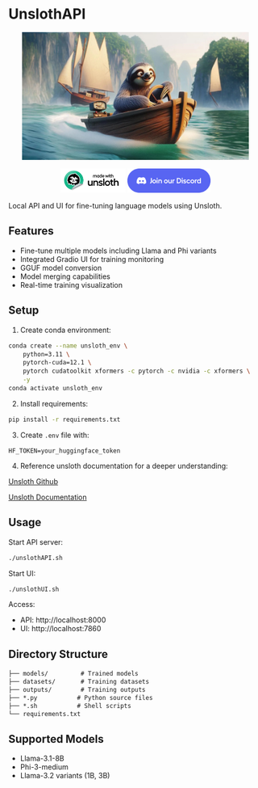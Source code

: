 # UnslothAPI

<p align="center">
  <img src="unslothAPI.png" alt="UNSLOTH API BOAT" width="450"/>
</p>
<p align="center">
  <a href="https://docs.unsloth.ai/"><img src="made with unsloth.png" height="48"></a>
  <a href="https://discord.gg/mNeQZzBHuW"><img src="Discord button.png" height="48"></a>
</p>

Local API and UI for fine-tuning language models using Unsloth.

## Features

- Fine-tune multiple models including Llama and Phi variants
- Integrated Gradio UI for training monitoring
- GGUF model conversion
- Model merging capabilities
- Real-time training visualization

## Setup

1. Create conda environment:
```bash
conda create --name unsloth_env \
    python=3.11 \
    pytorch-cuda=12.1 \
    pytorch cudatoolkit xformers -c pytorch -c nvidia -c xformers \
    -y
conda activate unsloth_env
```

2. Install requirements:
```bash
pip install -r requirements.txt
```

3. Create `.env` file with:
```
HF_TOKEN=your_huggingface_token
```

4. Reference unsloth documentation for a deeper understanding:

[Unsloth Github](https://github.com/unslothai/unsloth)

[Unsloth Documentation](https://docs.unsloth.ai/)

## Usage

Start API server:
```bash
./unslothAPI.sh
```

Start UI:
```bash
./unslothUI.sh
```

Access:
- API: http://localhost:8000
- UI: http://localhost:7860

## Directory Structure

```
├── models/         # Trained models
├── datasets/       # Training datasets
├── outputs/        # Training outputs
├── *.py           # Python source files
├── *.sh           # Shell scripts
└── requirements.txt
```

## Supported Models

- Llama-3.1-8B
- Phi-3-medium
- Llama-3.2 variants (1B, 3B)
